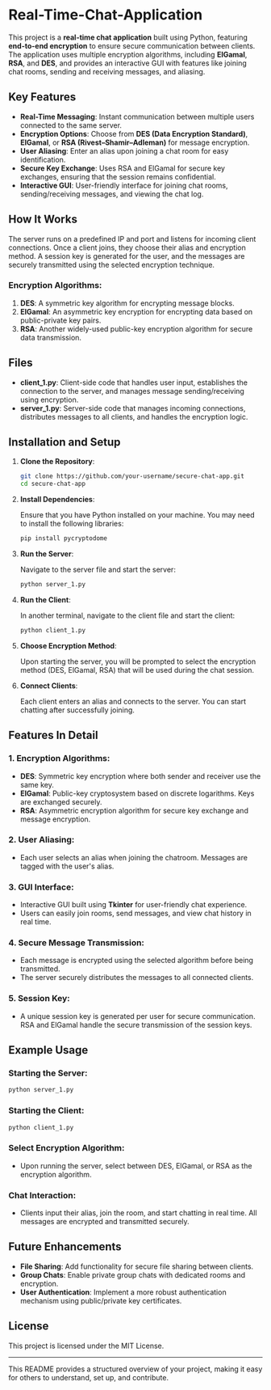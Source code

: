# Real-Time-Chat-Application

This project is a **real-time chat application** built using Python, featuring **end-to-end encryption** to ensure secure communication between clients. The application uses multiple encryption algorithms, including **ElGamal**, **RSA**, and **DES**, and provides an interactive GUI with features like joining chat rooms, sending and receiving messages, and aliasing.

## Key Features

- **Real-Time Messaging**: Instant communication between multiple users connected to the same server.
- **Encryption Options**: Choose from **DES (Data Encryption Standard)**, **ElGamal**, or **RSA (Rivest–Shamir–Adleman)** for message encryption.
- **User Aliasing**: Enter an alias upon joining a chat room for easy identification.
- **Secure Key Exchange**: Uses RSA and ElGamal for secure key exchanges, ensuring that the session remains confidential.
- **Interactive GUI**: User-friendly interface for joining chat rooms, sending/receiving messages, and viewing the chat log.

## How It Works

The server runs on a predefined IP and port and listens for incoming client connections. Once a client joins, they choose their alias and encryption method. A session key is generated for the user, and the messages are securely transmitted using the selected encryption technique.

### Encryption Algorithms:
1. **DES**: A symmetric key algorithm for encrypting message blocks.
2. **ElGamal**: An asymmetric key encryption for encrypting data based on public-private key pairs.
3. **RSA**: Another widely-used public-key encryption algorithm for secure data transmission.

## Files

- **client_1.py**: Client-side code that handles user input, establishes the connection to the server, and manages message sending/receiving using encryption.
- **server_1.py**: Server-side code that manages incoming connections, distributes messages to all clients, and handles the encryption logic.

## Installation and Setup

1. **Clone the Repository**:
   
   ```bash
   git clone https://github.com/your-username/secure-chat-app.git
   cd secure-chat-app
   ```

2. **Install Dependencies**:
   
   Ensure that you have Python installed on your machine. You may need to install the following libraries:

   ```bash
   pip install pycryptodome
   ```

3. **Run the Server**:
   
   Navigate to the server file and start the server:

   ```bash
   python server_1.py
   ```

4. **Run the Client**:
   
   In another terminal, navigate to the client file and start the client:

   ```bash
   python client_1.py
   ```

5. **Choose Encryption Method**:
   
   Upon starting the server, you will be prompted to select the encryption method (DES, ElGamal, RSA) that will be used during the chat session.

6. **Connect Clients**:
   
   Each client enters an alias and connects to the server. You can start chatting after successfully joining.

## Features In Detail

### 1. Encryption Algorithms:
- **DES**: Symmetric key encryption where both sender and receiver use the same key.
- **ElGamal**: Public-key cryptosystem based on discrete logarithms. Keys are exchanged securely.
- **RSA**: Asymmetric encryption algorithm for secure key exchange and message encryption.

### 2. User Aliasing:
- Each user selects an alias when joining the chatroom. Messages are tagged with the user's alias.

### 3. GUI Interface:
- Interactive GUI built using **Tkinter** for user-friendly chat experience.
- Users can easily join rooms, send messages, and view chat history in real time.

### 4. Secure Message Transmission:
- Each message is encrypted using the selected algorithm before being transmitted.
- The server securely distributes the messages to all connected clients.

### 5. Session Key:
- A unique session key is generated per user for secure communication. RSA and ElGamal handle the secure transmission of the session keys.

## Example Usage

### Starting the Server:
```bash
python server_1.py
```

### Starting the Client:
```bash
python client_1.py
```

### Select Encryption Algorithm:
- Upon running the server, select between DES, ElGamal, or RSA as the encryption algorithm.

### Chat Interaction:
- Clients input their alias, join the room, and start chatting in real time. All messages are encrypted and transmitted securely.

## Future Enhancements

- **File Sharing**: Add functionality for secure file sharing between clients.
- **Group Chats**: Enable private group chats with dedicated rooms and encryption.
- **User Authentication**: Implement a more robust authentication mechanism using public/private key certificates.

## License

This project is licensed under the MIT License.

---

This README provides a structured overview of your project, making it easy for others to understand, set up, and contribute.
